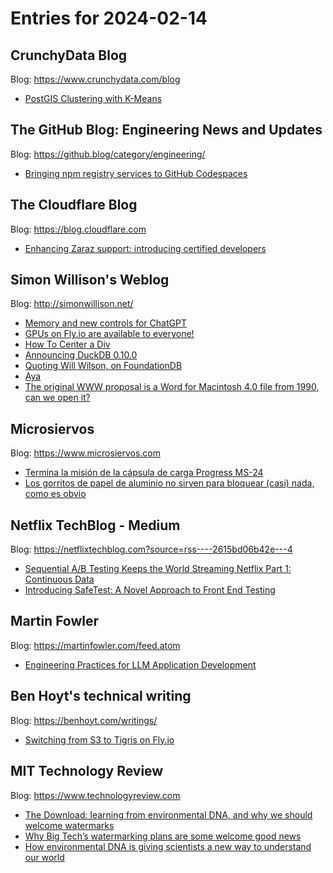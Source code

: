 # Entries for 2024-02-14
## CrunchyData Blog 
Blog: https://www.crunchydata.com/blog 

- [ PostGIS Clustering with K-Means ](https://www.crunchydata.com/blog/postgis-clustering-with-k-means)
## The GitHub Blog: Engineering News and Updates 
Blog: https://github.blog/category/engineering/ 

- [Bringing npm registry services to GitHub Codespaces](https://github.blog/2024-02-13-bringing-npm-registry-services-to-github-codespaces/)
##  The Cloudflare Blog  
Blog: https://blog.cloudflare.com 

- [Enhancing Zaraz support: introducing certified developers](https://blog.cloudflare.com/enhancing-zaraz-support-introducing-certified-developers)
## Simon Willison's Weblog 
Blog: http://simonwillison.net/ 

- [Memory and new controls for ChatGPT](https://simonwillison.net/2024/Feb/14/memory-and-new-controls-for-chatgpt/#atom-everything)
- [GPUs on Fly.io are available to everyone!](https://simonwillison.net/2024/Feb/14/gpus-on-flyio-are-available-to-everyone/#atom-everything)
- [How To Center a Div](https://simonwillison.net/2024/Feb/13/how-to-center-a-div/#atom-everything)
- [Announcing DuckDB 0.10.0](https://simonwillison.net/2024/Feb/13/duckdb-0100/#atom-everything)
- [Quoting Will Wilson, on FoundationDB](https://simonwillison.net/2024/Feb/13/foundationdb/#atom-everything)
- [Aya](https://simonwillison.net/2024/Feb/13/aya/#atom-everything)
- [The original WWW proposal is a Word for Macintosh 4.0 file from 1990, can we open it?](https://simonwillison.net/2024/Feb/13/the-original-www-proposal/#atom-everything)
## Microsiervos 
Blog: https://www.microsiervos.com 

- [Termina la misión de la cápsula de carga Progress MS-24](https://www.microsiervos.com/archivo/espacio/termina-mision-capsula-carga-progress-ms-24.html)
- [Los gorritos de papel de aluminio no sirven para bloquear (casi) nada, como es obvio](https://www.microsiervos.com/archivo/humor/gorritos-papel-aluminio-no-sirven-bloquear-casi-nada.html)
## Netflix TechBlog - Medium 
Blog: https://netflixtechblog.com?source=rss----2615bd06b42e---4 

- [Sequential A/B Testing Keeps the World Streaming Netflix
Part 1: Continuous Data](https://netflixtechblog.com/sequential-a-b-testing-keeps-the-world-streaming-netflix-part-1-continuous-data-cba6c7ed49df?source=rss----2615bd06b42e---4)
- [Introducing SafeTest: A Novel Approach to Front End Testing](https://netflixtechblog.com/introducing-safetest-a-novel-approach-to-front-end-testing-37f9f88c152d?source=rss----2615bd06b42e---4)
## Martin Fowler 
Blog: https://martinfowler.com/feed.atom 

- [Engineering Practices for LLM Application Development](https://martinfowler.com/articles/engineering-practices-llm.html)
## Ben Hoyt's technical writing 
Blog: https://benhoyt.com/writings/ 

- [Switching from S3 to Tigris on Fly.io](https://benhoyt.com/writings/flyio-and-tigris/)
## MIT Technology Review 
Blog: https://www.technologyreview.com 

- [The Download: learning from environmental DNA, and why we should welcome watermarks](https://www.technologyreview.com/2024/02/13/1088108/the-download-environmental-dna-ai-watermarks/)
- [Why Big Tech’s watermarking plans are some welcome good news](https://www.technologyreview.com/2024/02/13/1088103/why-big-techs-watermarking-plans-are-some-welcome-good-news/)
- [How environmental DNA is giving scientists a new way to understand our world](https://www.technologyreview.com/2024/02/13/1088000/how-environmental-dna-is-giving-scientists-a-new-way-to-understand-our-world/)